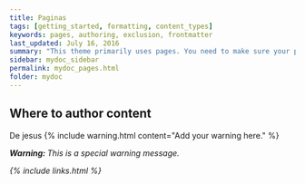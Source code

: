 ```yaml
---
title: Paginas
tags: [getting_started, formatting, content_types]
keywords: pages, authoring, exclusion, frontmatter
last_updated: July 16, 2016
summary: "This theme primarily uses pages. You need to make sure your pages have the appropriate frontmatter. One frontmatter tag your users might find helpful is the summary tag. This functions similar in purpose to the shortdesc element in DITA."
sidebar: mydoc_sidebar
permalink: mydoc_pages.html
folder: mydoc
---
```


## Where to author content
De jesus
{% include warning.html content="Add your warning here." %}


<i class="fa fa-camera-retro fa-lg">
 <div class="alert alert-danger" role="alert"><i class="fa fa-exclamation-circle"></i> <b>Warning: </b>This is a special warning message.


  
  {% include links.html %}
